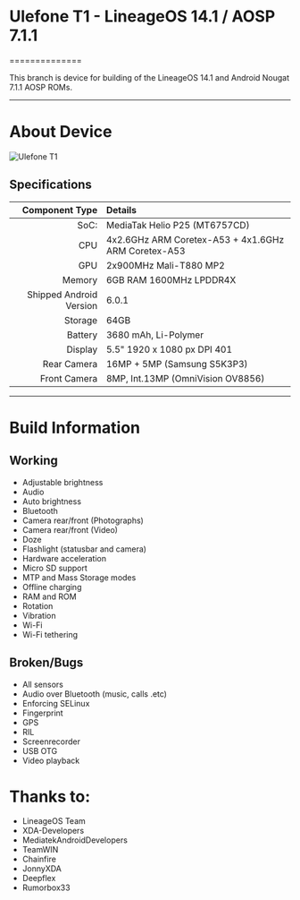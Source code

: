# Ulefone T1 - LineageOS 14.1 / AOSP 7.1.1
==============

This branch is device for building of the LineageOS 14.1 and Android Nougat 7.1.1 AOSP ROMs.

---

# About Device

![Ulefone T1](http://d0ndroid.janeiskla.de/ulefone-t1.jpg "Ulefone T1")


## Specifications

Component Type | Details
-------:|:-------------------------
SoC:    | MediaTak Helio P25 (MT6757CD)
CPU     | 4x2.6GHz ARM Coretex-A53 + 4x1.6GHz ARM Coretex-A53
GPU     | 2x900MHz Mali-T880 MP2
Memory  | 6GB RAM 1600MHz LPDDR4X
Shipped Android Version | 6.0.1
Storage | 64GB
Battery | 3680 mAh, Li-Polymer
Display | 5.5" 1920 x 1080 px DPI 401
Rear Camera | 16MP + 5MP (Samsung S5K3P3)
Front Camera | 8MP, Int.13MP (OmniVision OV8856)

---

# Build Information

## Working
 * Adjustable brightness
 * Audio
 * Auto brightness
 * Bluetooth
 * Camera rear/front (Photographs)
 * Camera rear/front (Video)
 * Doze
 * Flashlight (statusbar and camera)
 * Hardware acceleration
 * Micro SD support
 * MTP and Mass Storage modes
 * Offline charging
 * RAM and ROM
 * Rotation
 * Vibration
 * Wi-Fi
 * Wi-Fi tethering

## Broken/Bugs
 * All sensors
 * Audio over Bluetooth (music, calls .etc)
 * Enforcing SELinux
 * Fingerprint
 * GPS
 * RIL
 * Screenrecorder
 * USB OTG
 * Video playback

# Thanks to:
 * LineageOS Team
 * XDA-Developers
 * MediatekAndroidDevelopers
 * TeamWIN
 * Chainfire
 * JonnyXDA
 * Deepflex
 * Rumorbox33
